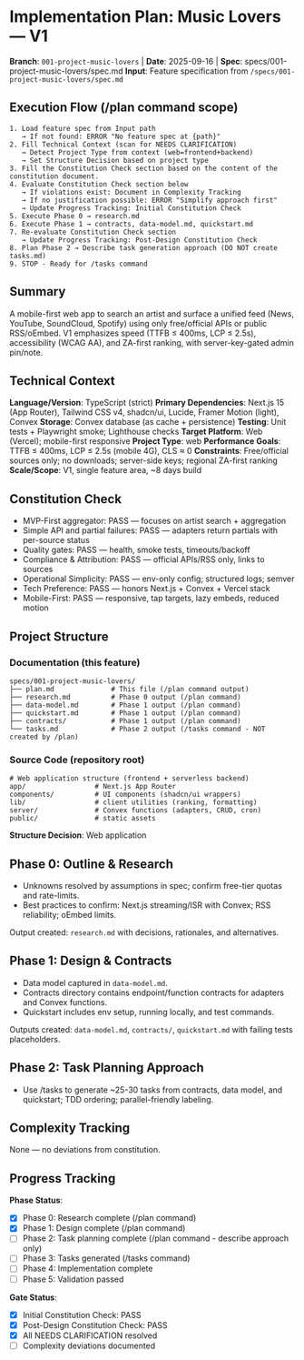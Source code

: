 # Implementation Plan: Music Lovers — V1

**Branch**: `001-project-music-lovers` | **Date**: 2025-09-16 | **Spec**: specs/001-project-music-lovers/spec.md
**Input**: Feature specification from `/specs/001-project-music-lovers/spec.md`

## Execution Flow (/plan command scope)
```
1. Load feature spec from Input path
   → If not found: ERROR "No feature spec at {path}"
2. Fill Technical Context (scan for NEEDS CLARIFICATION)
   → Detect Project Type from context (web=frontend+backend)
   → Set Structure Decision based on project type
3. Fill the Constitution Check section based on the content of the constitution document.
4. Evaluate Constitution Check section below
   → If violations exist: Document in Complexity Tracking
   → If no justification possible: ERROR "Simplify approach first"
   → Update Progress Tracking: Initial Constitution Check
5. Execute Phase 0 → research.md
6. Execute Phase 1 → contracts, data-model.md, quickstart.md
7. Re-evaluate Constitution Check section
   → Update Progress Tracking: Post-Design Constitution Check
8. Plan Phase 2 → Describe task generation approach (DO NOT create tasks.md)
9. STOP - Ready for /tasks command
```

## Summary
A mobile-first web app to search an artist and surface a unified feed (News, YouTube, SoundCloud, Spotify) using only free/official APIs or public RSS/oEmbed. V1 emphasizes speed (TTFB ≤ 400ms, LCP ≤ 2.5s), accessibility (WCAG AA), and ZA-first ranking, with server-key-gated admin pin/note.

## Technical Context
**Language/Version**: TypeScript (strict)
**Primary Dependencies**: Next.js 15 (App Router), Tailwind CSS v4, shadcn/ui, Lucide, Framer Motion (light), Convex
**Storage**: Convex database (as cache + persistence)
**Testing**: Unit tests + Playwright smoke; Lighthouse checks
**Target Platform**: Web (Vercel); mobile-first responsive
**Project Type**: web
**Performance Goals**: TTFB ≤ 400ms, LCP ≤ 2.5s (mobile 4G), CLS ≈ 0
**Constraints**: Free/official sources only; no downloads; server-side keys; regional ZA-first ranking
**Scale/Scope**: V1, single feature area, ~8 days build

## Constitution Check
- MVP-First aggregator: PASS — focuses on artist search + aggregation
- Simple API and partial failures: PASS — adapters return partials with per-source status
- Quality gates: PASS — health, smoke tests, timeouts/backoff
- Compliance & Attribution: PASS — official APIs/RSS only, links to sources
- Operational Simplicity: PASS — env-only config; structured logs; semver
- Tech Preference: PASS — honors Next.js + Convex + Vercel stack
- Mobile-First: PASS — responsive, tap targets, lazy embeds, reduced motion

## Project Structure

### Documentation (this feature)
```
specs/001-project-music-lovers/
├── plan.md              # This file (/plan command output)
├── research.md          # Phase 0 output (/plan command)
├── data-model.md        # Phase 1 output (/plan command)
├── quickstart.md        # Phase 1 output (/plan command)
├── contracts/           # Phase 1 output (/plan command)
└── tasks.md             # Phase 2 output (/tasks command - NOT created by /plan)
```

### Source Code (repository root)
```
# Web application structure (frontend + serverless backend)
app/                 # Next.js App Router
components/          # UI components (shadcn/ui wrappers)
lib/                 # client utilities (ranking, formatting)
server/              # Convex functions (adapters, CRUD, cron)
public/              # static assets
```
**Structure Decision**: Web application

## Phase 0: Outline & Research
- Unknowns resolved by assumptions in spec; confirm free-tier quotas and rate-limits.
- Best practices to confirm: Next.js streaming/ISR with Convex; RSS reliability; oEmbed limits.

Output created: `research.md` with decisions, rationales, and alternatives.

## Phase 1: Design & Contracts
- Data model captured in `data-model.md`.
- Contracts directory contains endpoint/function contracts for adapters and Convex functions.
- Quickstart includes env setup, running locally, and test commands.

Outputs created: `data-model.md`, `contracts/`, `quickstart.md` with failing tests placeholders.

## Phase 2: Task Planning Approach
- Use /tasks to generate ~25-30 tasks from contracts, data model, and quickstart; TDD ordering; parallel-friendly labeling.

## Complexity Tracking
None — no deviations from constitution.

## Progress Tracking
**Phase Status**:
- [x] Phase 0: Research complete (/plan command)
- [x] Phase 1: Design complete (/plan command)
- [ ] Phase 2: Task planning complete (/plan command - describe approach only)
- [ ] Phase 3: Tasks generated (/tasks command)
- [ ] Phase 4: Implementation complete
- [ ] Phase 5: Validation passed

**Gate Status**:
- [x] Initial Constitution Check: PASS
- [x] Post-Design Constitution Check: PASS
- [x] All NEEDS CLARIFICATION resolved
- [ ] Complexity deviations documented
